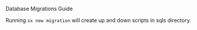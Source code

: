 Database Migrations Guide

Running `xx new migration` will create up and down scripts in sqls directory.
